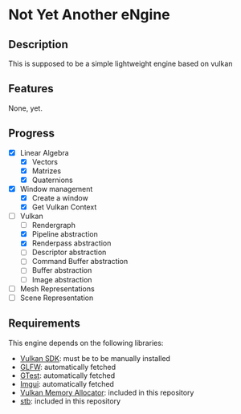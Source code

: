 # Not Yet Another eNgine

## Description

This is supposed to be a simple lightweight engine based on vulkan

## Features

None, yet.

## Progress

- [x] Linear Algebra
	- [x] Vectors
	- [x] Matrizes
	- [x] Quaternions
- [x] Window management
	- [x] Create a window
	- [x] Get Vulkan Context
- [ ] Vulkan
	- [ ] Rendergraph
	- [x] Pipeline abstraction
	- [x] Renderpass abstraction
	- [ ] Descriptor abstraction
	- [ ] Command Buffer abstraction
	- [ ] Buffer abstraction
	- [ ] Image abstraction
- [ ] Mesh Representations
- [ ] Scene Representation

## Requirements

This engine depends on the following libraries:

- [Vulkan SDK](https://vulkan.lunarg.com/): must be to be manually installed
- [GLFW](https://github.com/glfw/glfw): automatically fetched
- [GTest](https://github.com/google/googletest): automatically fetched
- [Imgui](https://github.com/ocornut/imgui): automatically fetched
- [Vulkan Memory Allocator](https://github.com/GPUOpen-LibrariesAndSDKs/VulkanMemoryAllocator): included in this repository
- [stb](https://github.com/nothings/stb): included in this repository